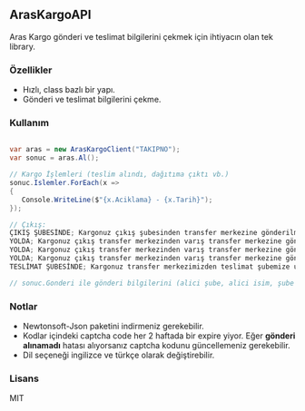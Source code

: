 ﻿## ArasKargoAPI
Aras Kargo gönderi ve teslimat bilgilerini çekmek için ihtiyacın olan tek library.

### Özellikler
- Hızlı, class bazlı bir yapı.
- Gönderi ve teslimat bilgilerini çekme.

### Kullanım
```csharp

var aras = new ArasKargoClient("TAKIPNO");
var sonuc = aras.Al();

// Kargo İşlemleri (teslim alındı, dağıtıma çıktı vb.)
sonuc.Islemler.ForEach(x =>
{
   Console.WriteLine($"{x.Aciklama} - {x.Tarih}");
});

// Çıkış:
ÇIKIŞ ŞUBESİNDE; Kargonuz çıkış şubesinden transfer merkezine gönderilmek üzere aracımıza yüklenmiştir.  - 21.07.2023 12:23:21
YOLDA; Kargonuz çıkış transfer merkezinden varış transfer merkezine gönderiliyor. - 21.07.2023 21:01:58
YOLDA; Kargonuz çıkış transfer merkezinden varış transfer merkezine gönderiliyor. - 21.07.2023 21:05:00
YOLDA; Kargonuz çıkış transfer merkezinden varış transfer merkezine gönderiliyor. - 21.07.2023 21:54:00
TESLİMAT ŞUBESİNDE; Kargonuz transfer merkezimizden teslimat şubemize ulaşmıştır. - 24.07.2023 20:41:53

// sonuc.Gonderi ile gönderi bilgilerini (alici şube, alici isim, şube bilgileri, desi vb.) çekebilirsiniz


```

### Notlar

- Newtonsoft-Json paketini indirmeniz gerekebilir.
- Kodlar içindeki captcha code her 2 haftada bir expire yiyor. Eğer **gönderi alınamadı** hatası alıyorsanız captcha kodunu güncellemeniz gerekebilir.
- Dil seçeneği ingilizce ve türkçe olarak değiştirebilir.

### Lisans
MIT